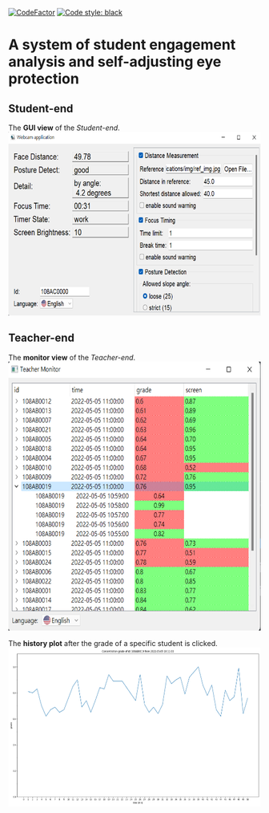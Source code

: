 [![CodeFactor](https://www.codefactor.io/repository/github/lai-yt/webcam-applications/badge)](https://www.codefactor.io/repository/github/lai-yt/webcam-applications)
[![Code style: black](https://img.shields.io/badge/code%20style-black-000000.svg)](https://github.com/psf/black)

# A system of student engagement analysis and self-adjusting eye protection

## Student-end

The **GUI view** of the *Student-end*. \
<img src="./gui/assets/student-view.png" alt="Student view" width=640 height=366>

## Teacher-end

The **monitor view** of the *Teacher-end*. \
<img src="./teacher/assets/monitor-view.png" alt="monitor view" width=640 height=536>

The **history plot** after the grade of a specific student is clicked. \
<img src="./teacher/assets/history-plot.png" alt="history plot" width=640 height=317>
